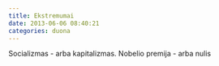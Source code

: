 ```yaml
---
title: Ekstremumai
date: 2013-06-06 08:40:21
categories: duona
---
```


Socializmas - arba kapitalizmas. Nobelio premija - arba nulis
